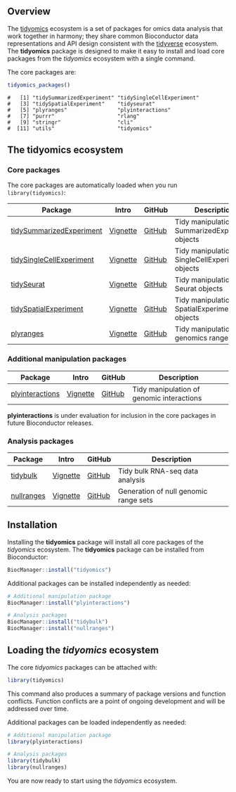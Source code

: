 
<!-- README.md is generated from README.Rmd. Please edit that file -->

## Overview

The [tidyomics](https://github.com/tidyomics) ecosystem is a set of
packages for omics data analysis that work together in harmony; they
share common Bioconductor data representations and API design consistent
with the [tidyverse](https://www.tidyverse.org/) ecosystem. The
**tidyomics** package is designed to make it easy to install and load
core packages from the *tidyomics* ecosystem with a single command.

The core packages are:

``` r
tidyomics_packages()
```

    #   [1] "tidySummarizedExperiment" "tidySingleCellExperiment"
    #   [3] "tidySpatialExperiment"    "tidyseurat"              
    #   [5] "plyranges"                "plyinteractions"         
    #   [7] "purrr"                    "rlang"                   
    #   [9] "stringr"                  "cli"                     
    #  [11] "utils"                    "tidyomics"

## The tidyomics ecosystem

### Core packages

The core packages are automatically loaded when you run
`library(tidyomics)`:

| Package | Intro | GitHub | Description |
|----|----|----|----|
| [tidySummarizedExperiment](https://stemangiola.github.io/tidySummarizedExperiment/) | [Vignette](https://stemangiola.github.io/tidySummarizedExperiment/articles/introduction.html) | [GitHub](https://github.com/stemangiola/tidySummarizedExperiment) | Tidy manipulation of SummarizedExperiment objects |
| [tidySingleCellExperiment](https://stemangiola.github.io/tidySingleCellExperiment) | [Vignette](https://stemangiola.github.io/tidySingleCellExperiment/articles/introduction.html) | [GitHub](https://github.com/stemangiola/tidySingleCellExperiment) | Tidy manipulation of SingleCellExperiment objects |
| [tidySeurat](https://stemangiola.github.io/tidyseurat/) | [Vignette](https://stemangiola.github.io/tidyseurat/articles/introduction.html) | [GitHub](https://github.com/stemangiola/tidyseurat) | Tidy manipulation of Seurat objects |
| [tidySpatialExperiment](https://william-hutchison.github.io/tidySpatialExperiment/) | [Vignette](https://william-hutchison.github.io/tidySpatialExperiment/articles/overview.html) | [GitHub](https://github.com/william-hutchison/tidySpatialExperiment) | Tidy manipulation of SpatialExperiment objects |
| [plyranges](https://sa-lee.github.io/plyranges/) | [Vignette](https://sa-lee.github.io/plyranges/articles/an-introduction.html) | [GitHub](https://github.com/sa-lee/plyranges) | Tidy manipulation of genomics ranges |

### Additional manipulation packages

| Package | Intro | GitHub | Description |
|----|----|----|----|
| [plyinteractions](https://tidyomics.github.io/plyinteractions/) | [Vignette](https://tidyomics.github.io/plyinteractions/articles/plyinteractions.html) | [GitHub](https://github.com/tidyomics/plyinteractions) | Tidy manipulation of genomic interactions |

**plyinteractions** is under evaluation for inclusion in the core
packages in future Bioconductor releases.

### Analysis packages

| Package | Intro | GitHub | Description |
|----|----|----|----|
| [tidybulk](https://stemangiola.github.io/tidybulk/) | [Vignette](https://stemangiola.github.io/tidybulk/articles/introduction.html) | [GitHub](https://github.com/stemangiola/tidybulk/) | Tidy bulk RNA-seq data analysis |
| [nullranges](https://nullranges.github.io/nullranges/) | [Vignette](https://nullranges.github.io/nullranges/articles/nullranges.html) | [GitHub](https://github.com/nullranges/nullranges/) | Generation of null genomic range sets |

## Installation

Installing the **tidyomics** package will install all core packages of
the *tidyomics* ecosystem. The **tidyomics** package can be installed
from Bioconductor:

``` r
BiocManager::install("tidyomics")
```

Additional packages can be installed independently as needed:

``` r
# Additional manipulation package
BiocManager::install("plyinteractions")

# Analysis packages
BiocManager::install("tidybulk")
BiocManager::install("nullranges")
```

## Loading the *tidyomics* ecosystem

The core *tidyomics* packages can be attached with:

``` r
library(tidyomics)
```

This command also produces a summary of package versions and function
conflicts. Function conflicts are a point of ongoing development and
will be addressed over time.

Additional packages can be loaded independently as needed:

``` r
# Additional manipulation package
library(plyinteractions)

# Analysis packages
library(tidybulk)
library(nullranges)
```

You are now ready to start using the *tidyomics* ecosystem.
